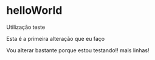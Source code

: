 # helloWorld
Utilização teste

Esta é a primeira alteração que eu faço



Vou alterar bastante porque estou testando!! mais linhas!
